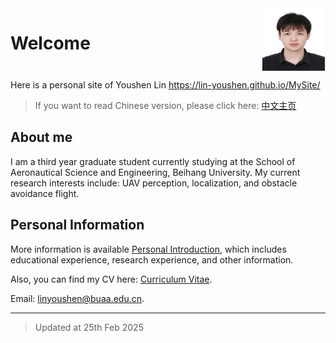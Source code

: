 <div style="display: flex; align-items: flex-start; margin-top: 0px; justify-content: flex-end;" class="sidebar-logo">
  <h1 style="margin-right: auto; padding-left: 0px;"> Welcome </h1>
  <img src="./media/personalpicture.jpg" alt="Logo" width="100" height="100" style="text-align: right; margin-right: 1px;">
</div>

Here is a personal site of Youshen Lin <https://lin-youshen.github.io/MySite/>

> If you want to read Chinese version, please click here: [中文主页](./zh/index.md)

## About me

I am a third year graduate student currently studying at the School of Aeronautical Science and Engineering, Beihang University. My current research interests include: UAV perception, localization, and obstacle avoidance flight.

## Personal Information

More information is available [Personal Introduction](./en/introduction.md), which includes educational experience, research experience, and other information.

Also, you can find my CV here: [Curriculum Vitae](./document/CV_linyoushen.pdf).

Email: <linyoushen@buaa.edu.cn>.

---
> Updated at 25th Feb 2025
